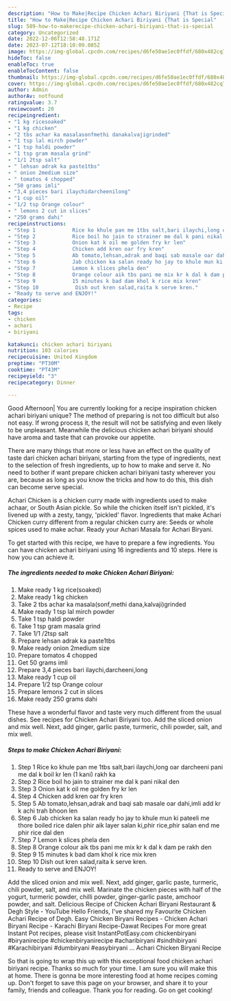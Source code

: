 ```yaml
---
description: "How to Make|Recipe Chicken Achari Biriyani {That is Special"
title: "How to Make|Recipe Chicken Achari Biriyani {That is Special"
slug: 589-how-to-makerecipe-chicken-achari-biriyani-that-is-special
category: Uncategorized
date: 2022-12-06T12:58:48.171Z
date: 2023-07-12T18:10:09.085Z
image: https://img-global.cpcdn.com/recipes/d6fe50ae1ec0ffdf/680x482cq70/chicken-achari-biriyani-recipe-main-photo.jpg
hideToc: false
enableToc: true
enableTocContent: false
thumbnail: https://img-global.cpcdn.com/recipes/d6fe50ae1ec0ffdf/680x482cq70/chicken-achari-biriyani-recipe-main-photo.jpg
cover: https://img-global.cpcdn.com/recipes/d6fe50ae1ec0ffdf/680x482cq70/chicken-achari-biriyani-recipe-main-photo.jpg
author: Admin
authorAv: notfound
ratingvalue: 3.7
reviewcount: 20
recipeingredient:
- "1 kg ricesoaked"
- "1 kg chicken"
- "2 tbs achar ka masalasonfmethi danakalvajigrinded"
- "1 tsp lal mirch powder"
- "1 tsp haldi powder"
- "1 tsp gram masala grind"
- "1/1 2tsp salt"
- " lehsan adrak ka paste1tbs"
- " onion 2medium size"
- " tomatos 4 chopped"
- "50 grams imli"
- "3,4 pieces bari ilaychidarcheenilong"
- "1 cup oil"
- "1/2 tsp Orange colour"
- " lemons 2 cut in slices"
- "250 grams dahi"
recipeinstructions:
- "Step 1            Rice ko khule pan me 1tbs salt,bari ilaychi,long oar darcheeni pani me dal k boil kr len (1 kani) rakh ka"
- "Step 2            Rice boil ho jain to strainer me dal k pani nikal den"
- "Step 3            Onion kat k oil me golden fry kr len"
- "Step 4            Chicken add kren oar fry kren"
- "Step 5            Ab tomato,lehsan,adrak and baqi sab masale oar dahi,imli add kr k achi trah bhoon len"
- "Step 6            Jab chicken ka salan ready ho jay to khule mun ki pateeli me thore boiled rice dalen phir aik layer salan ki,phir rice,phir salan end me phir rice dal den"
- "Step 7            Lemon k slices phela den"
- "Step 8            Orange colour aik tbs pani me mix kr k dal k dam pe rakh den"
- "Step 9            15 minutes k bad dam khol k rice mix kren"
- "Step 10            Dish out kren salad,raita k serve kren."
- "Ready to serve and ENJOY!"
categories:
- Recipe
tags:
- chicken
- achari
- biriyani

katakunci: chicken achari biriyani 
nutrition: 103 calories
recipecuisine: United Kingdom
preptime: "PT30M"
cooktime: "PT43M"
recipeyield: "3"
recipecategory: Dinner

---
```



Good Afternoon| You are currently looking for a recipe inspiration chicken achari biriyani unique? The method of preparing is not too difficult but also not easy. If wrong process it, the result will not be satisfying and even likely to be unpleasant. Meanwhile the delicious chicken achari biriyani should have aroma and taste that can provoke our appetite.






There are many things that more or less have an effect on the quality of taste dari chicken achari biriyani, starting from the type of ingredients, next to the selection of fresh ingredients, up to how to make and serve it. No need to bother if want prepare chicken achari biriyani tasty wherever you are, because as long as you know the tricks and how to do this, this dish can become serve  special.


Achari Chicken is a chicken curry made with ingredients used to make achaar, or South Asian pickle. So while the chicken itself isn&#39;t pickled, it&#39;s livened up with a zesty, tangy, &#39;pickled&#39; flavor. Ingredients that make Achari Chicken curry different from a regular chicken curry are: Seeds or whole spices used to make achar. Ready your Achari Masala for Achari Biryani.


To get started with this recipe, we have to prepare a few ingredients. You can have chicken achari biriyani using 16 ingredients and 10 steps. Here is how you can achieve it.

<!--inarticleads1-->

##### The ingredients needed to make Chicken Achari Biriyani:

1. Make ready 1 kg rice(soaked)
1. Make ready 1 kg chicken
1. Take 2 tbs achar ka masala(sonf,methi dana,kalvaji)grinded
1. Make ready 1 tsp lal mirch powder
1. Take 1 tsp haldi powder
1. Take 1 tsp gram masala grind
1. Take 1/1 /2tsp salt
1. Prepare  lehsan adrak ka paste1tbs
1. Make ready  onion 2medium size
1. Prepare  tomatos 4 chopped
1. Get 50 grams imli
1. Prepare 3,4 pieces bari ilaychi,darcheeni,long
1. Make ready 1 cup oil
1. Prepare 1/2 tsp Orange colour
1. Prepare  lemons 2 cut in slices
1. Make ready 250 grams dahi


These have a wonderful flavor and taste very much different from the usual dishes. See recipes for Chicken Achari Biriyani too. Add the sliced onion and mix well. Next, add ginger, garlic paste, turmeric, chili powder, salt, and mix well. 

<!--inarticleads2-->

##### Steps to make Chicken Achari Biriyani:

1. Step 1            Rice ko khule pan me 1tbs salt,bari ilaychi,long oar darcheeni pani me dal k boil kr len (1 kani) rakh ka
1. Step 2            Rice boil ho jain to strainer me dal k pani nikal den
1. Step 3            Onion kat k oil me golden fry kr len
1. Step 4            Chicken add kren oar fry kren
1. Step 5            Ab tomato,lehsan,adrak and baqi sab masale oar dahi,imli add kr k achi trah bhoon len
1. Step 6            Jab chicken ka salan ready ho jay to khule mun ki pateeli me thore boiled rice dalen phir aik layer salan ki,phir rice,phir salan end me phir rice dal den
1. Step 7            Lemon k slices phela den
1. Step 8            Orange colour aik tbs pani me mix kr k dal k dam pe rakh den
1. Step 9            15 minutes k bad dam khol k rice mix kren
1. Step 10            Dish out kren salad,raita k serve kren.
1. Ready to serve and ENJOY!

Add the sliced onion and mix well. Next, add ginger, garlic paste, turmeric, chili powder, salt, and mix well. Marinate the chicken pieces with half of the yogurt, turmeric powder, chilli powder, ginger-garlic paste, amchoor powder, and salt. Delicious Recipe of Chicken Achari Biryani Restaurant &amp; Degh Style - YouTube Hello Friends, I&#39;ve shared my Favourite Chicken Achari Recipe of Degh. Easy Chicken Biryani Recipes - Chicken Achari Biryani Recipe - Karachi Biryani Recipe-Dawat Recipes For more great Instant Pot recipes, please visit InstantPotEasy.com chickenbiryani #biryanirecipe #chickenbiryanirecipe #acharibiryani #sindhibiryani #Karachibiryani #dumbiryani #easybiryani … Achari Chicken Biryani Recipe 

So that is going to wrap this up with this exceptional food chicken achari biriyani recipe. Thanks so much for your time. I am sure you will make this at home. There is gonna be more interesting food at home recipes coming up. Don't forget to save this page on your browser, and share it to your family, friends and colleague. Thank you for reading. Go on get cooking!

